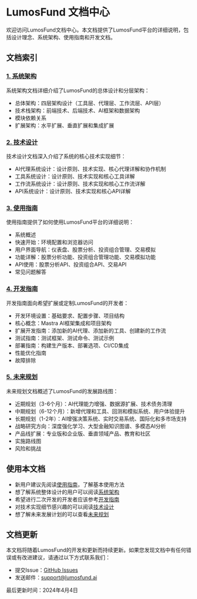 # LumosFund 文档中心

欢迎访问LumosFund文档中心。本文档提供了LumosFund平台的详细说明，包括设计理念、系统架构、使用指南和开发文档。

## 文档索引

### [1. 系统架构](01-architecture.md)

系统架构文档详细介绍了LumosFund的总体设计和分层架构：
- 总体架构：四层架构设计（工具层、代理层、工作流层、API层）
- 技术栈架构：前端技术、后端技术、AI框架和数据架构
- 模块依赖关系
- 扩展架构：水平扩展、垂直扩展和集成扩展

### [2. 技术设计](02-technical-design.md)

技术设计文档深入介绍了系统的核心技术实现细节：
- AI代理系统设计：设计原则、技术实现、核心代理详解和协作机制
- 工具系统设计：设计原则、技术实现和核心工具详解
- 工作流系统设计：设计原则、技术实现和核心工作流详解
- API系统设计：设计原则、技术实现和核心API详解

### [3. 使用指南](03-usage-guide.md)

使用指南提供了如何使用LumosFund平台的详细说明：
- 系统概述
- 快速开始：环境配置和浏览器访问
- 用户界面导航：仪表盘、股票分析、投资组合管理、交易模拟
- 功能详解：股票分析功能、投资组合管理功能、交易模拟功能
- API使用：股票分析API、投资组合API、交易API
- 常见问题解答

### [4. 开发指南](04-development-guide.md)

开发指南面向希望扩展或定制LumosFund的开发者：
- 开发环境设置：基础要求、配置步骤、项目结构
- 核心概念：Mastra AI框架集成和项目架构
- 扩展开发指南：添加新的AI代理、添加新的工具、创建新的工作流
- 测试指南：测试框架、测试命令、测试示例
- 部署指南：构建生产版本、部署选项、CI/CD集成
- 性能优化指南
- 故障排除

### [5. 未来规划](05-future-roadmap.md)

未来规划文档概述了LumosFund的发展路线图：
- 近期规划（3-6个月）：AI代理能力增强、数据源扩展、技术债务清理
- 中期规划（6-12个月）：新增代理和工具、回测和模拟系统、用户体验提升
- 长期规划（1-2年）：AI增强决策系统、实时交易系统、国际化和多市场支持
- 战略研究方向：深度强化学习、大型金融知识图谱、多模态AI分析
- 产品线扩展：专业版和企业版、垂直领域产品、教育和社区
- 实施路线图
- 风险和挑战

## 使用本文档

- 新用户建议先阅读[使用指南](03-usage-guide.md)，了解基本使用方法
- 想了解系统整体设计的用户可以阅读[系统架构](01-architecture.md)
- 希望进行二次开发的开发者应该参考[开发指南](04-development-guide.md)
- 对技术实现细节感兴趣的可以阅读[技术设计](02-technical-design.md)
- 想了解未来发展计划的可以查看[未来规划](05-future-roadmap.md)

## 文档更新

本文档将随着LumosFund的开发和更新而持续更新。如果您发现文档中有任何错误或有改进建议，请通过以下方式联系我们：

- 提交Issue：[GitHub Issues](https://github.com/your-organization/lumos-fund/issues)
- 发送邮件：[support@lumosfund.ai](mailto:support@lumosfund.ai)

最后更新时间：2024年4月4日 